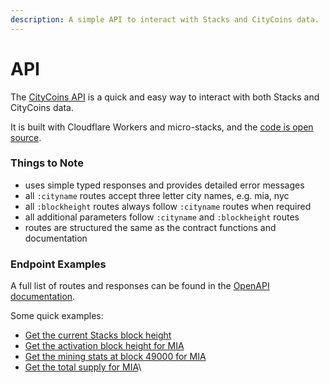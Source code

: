 ```yaml
---
description: A simple API to interact with Stacks and CityCoins data.
---
```


# API

The [CityCoins API](https://api.citycoins.co) is a quick and easy way to interact with both Stacks and CityCoins data.

It is built with Cloudflare Workers and micro-stacks, and the [code is open source](https://github.com/citycoins/api).

### Things to Note

* uses simple typed responses and provides detailed error messages
* all `:cityname` routes accept three letter city names, e.g. mia, nyc
* all `:blockheight` routes always follow `:cityname` routes when required
* all additional parameters follow `:cityname` and `:blockheight` routes
* routes are structured the same as the contract functions and documentation

### Endpoint Examples

A full list of routes and responses can be found in the [OpenAPI documentation](https://api.citycoins.co/docs).

Some quick examples:

* [Get the current Stacks block height](https://api.citycoins.co/stacks/get-block-height)
* [Get the activation block height for MIA](https://api.citycoins.co/activation/get-activation-block/mia)
* [Get the mining stats at block 49000 for MIA](https://api.citycoins.co/mining/get-mining-stats-at-block/mia/49000)
* [Get the total supply for MIA](https://api.citycoins.co/token/get-total-supply/mia)\
